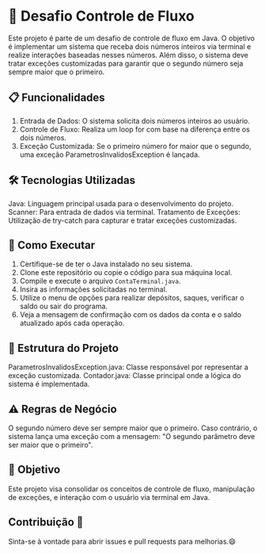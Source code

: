 # 🚀 Desafio Controle de Fluxo
Este projeto é parte de um desafio de controle de fluxo em Java. O objetivo é implementar um sistema que receba dois números inteiros via terminal e realize interações baseadas nesses números. Além disso, o sistema deve tratar exceções customizadas para garantir que o segundo número seja sempre maior que o primeiro.

## 📋 Funcionalidades 
1. Entrada de Dados: O sistema solicita dois números inteiros ao usuário.
2. Controle de Fluxo: Realiza um loop for com base na diferença entre os dois números.
3. Exceção Customizada: Se o primeiro número for maior que o segundo, uma exceção ParametrosInvalidosException é lançada.

## 🛠️ Tecnologias Utilizadas
Java: Linguagem principal usada para o desenvolvimento do projeto.
Scanner: Para entrada de dados via terminal.
Tratamento de Exceções: Utilização de try-catch para capturar e tratar exceções customizadas.

## 🚀 Como Executar
1. Certifique-se de ter o Java instalado no seu sistema.
2. Clone este repositório ou copie o código para sua máquina local.
3. Compile e execute o arquivo `ContaTerminal.java`.
4. Insira as informações solicitadas no terminal.
5. Utilize o menu de opções para realizar depósitos, saques, verificar o saldo ou sair do programa.
6. Veja a mensagem de confirmação com os dados da conta e o saldo atualizado após cada operação.

## 📄 Estrutura do Projeto
ParametrosInvalidosException.java: Classe responsável por representar a exceção customizada.
Contador.java: Classe principal onde a lógica do sistema é implementada.

## ⚠️ Regras de Negócio
O segundo número deve ser sempre maior que o primeiro.
Caso contrário, o sistema lança uma exceção com a mensagem: "O segundo parâmetro deve ser maior que o primeiro".

## 🎯 Objetivo
Este projeto visa consolidar os conceitos de controle de fluxo, manipulação de exceções, e interação com o usuário via terminal em Java.

## Contribuição 🤝
Sinta-se à vontade para abrir issues e pull requests para melhorias.😄
